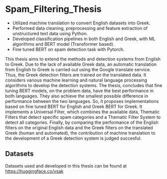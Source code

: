 # Spam_Filtering_Thesis

- Utilized machine translation to convert English datasets into Greek.
- Performed data cleaning, preprocessing and feature extraction of unstructured text data using Python.
- Developed classification pipelines in both English and Greek, with ML algorithms and BERT model (Transformer based).
- Fine tuned BERT on spam detection task with Pytorch.


This thesis aims to extend the methods and detection systems from English to Greek. Due to the lack of available Greek data, an automatic translation from English to Greek is carried out using the Google translate service. Thus, the Greek detection filters are trained on the translated data. It considers various machine learning and natural language processing algorithms to develop the detection systems. The thesis, concludes that fine tuning BERT models, on the problem data, have the best performance in both languages. They also achieve the smallest possible difference in performance between the two languages. So, it proposes implementations based on fine tuned BERT for English and Greek BERT for Greek. It implements a Universal Filter, which combines the available data, Thematic Filters that detect specific spam categories and a Thematic Filter System to detect all categories. Finally, by comparing the performance of the English filters on the original English data and the Greek filters on the translated Greek (human and automated), the contribution of machine translation to the development of a Greek detection system is judged succesful.


## Datasets

Datasets used and developed in this thesis can be found at https://huggingface.co/vsak 
